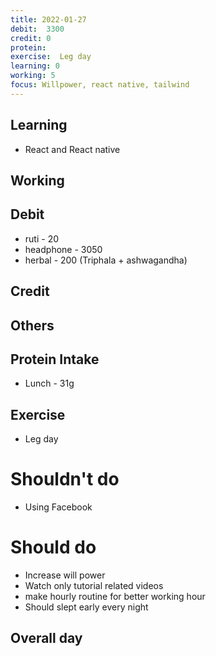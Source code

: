 ```yaml
---
title: 2022-01-27 
debit:  3300
credit: 0
protein: 
exercise:  Leg day
learning: 0
working: 5
focus: Willpower, react native, tailwind
---
```

## Learning
- React and React native

## Working

## Debit 
- ruti - 20
- headphone - 3050
- herbal - 200 (Triphala + ashwagandha)

## Credit  

## Others 


## Protein Intake
- Lunch - 31g 


## Exercise 
- Leg day

# Shouldn't do
- Using Facebook

# Should do
- Increase will power
- Watch only tutorial related videos   
- make hourly routine for better working hour 
- Should slept early every night

## Overall day








